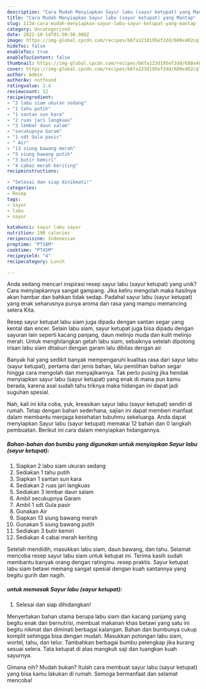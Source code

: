 ```yaml
---
description: "Cara Mudah Menyiapkan Sayur labu (sayur ketupat) yang Mantap"
title: "Cara Mudah Menyiapkan Sayur labu (sayur ketupat) yang Mantap"
slug: 1134-cara-mudah-menyiapkan-sayur-labu-sayur-ketupat-yang-mantap
category: Uncategorized
date: 2022-10-14T01:50:58.986Z
image: https://img-global.cpcdn.com/recipes/b6fa123d195ef2dd/680x482cq70/sayur-labu-sayur-ketupat-foto-resep-utama.jpg
hideToc: false
enableToc: true
enableTocContent: false
thumbnail: https://img-global.cpcdn.com/recipes/b6fa123d195ef2dd/680x482cq70/sayur-labu-sayur-ketupat-foto-resep-utama.jpg
cover: https://img-global.cpcdn.com/recipes/b6fa123d195ef2dd/680x482cq70/sayur-labu-sayur-ketupat-foto-resep-utama.jpg
author: Admin
authorAv: notfound
ratingvalue: 3.4
reviewcount: 12
recipeingredient:
- "2 labu siam ukuran sedang"
- "1 tahu putih"
- "1 santan sun kara"
- "2 ruas jari langkuas"
- "3 lembar daun salam"
- "secukupnya Garam"
- "1 sdt Gula pasir"
- " Air"
- "13 siung bawang merah"
- "5 siung bawang putih"
- "3 butir kemiri"
- "4 cabai merah keriting"
recipeinstructions:

- "Selesai dan siap dinikmati!"
categories:
- Resep
tags:
- sayur
- labu
- sayur

katakunci: sayur labu sayur 
nutrition: 190 calories
recipecuisine: Indonesian
preptime: "PT18M"
cooktime: "PT45M"
recipeyield: "4"
recipecategory: Lunch

---
```





Anda sedang mencari inspirasi resep sayur labu (sayur ketupat) yang unik? Cara menyiapkannya sangat gampang. Jika keliru mengolah maka hasilnya akan hambar dan bahkan tidak sedap. Padahal sayur labu (sayur ketupat) yang enak seharusnya punya aroma dan rasa yang mampu memancing selera Kita.





Resep sayur ketupat labu siam juga dipadu dengan santan segar yang kental dan encer. Selain labu siam, sayur ketupat juga bisa dipadu dengan sayuran lain seperti kacang panjang, daun melinjo muda dan kulit melinjo merah. Untuk menghilangkan getah labu siam, sebaiknya setelah dipotong irisan labu siam ditaburi dengan garam lalu dibilas dengan air.

Banyak hal yang sedikit banyak mempengaruhi kualitas rasa dari sayur labu (sayur ketupat), pertama dari jenis bahan, lalu pemilihan bahan segar hingga cara mengolah dan menyajikannya. Tak perlu pusing jika hendak menyiapkan sayur labu (sayur ketupat) yang enak di mana pun kamu berada, karena asal sudah tahu triknya maka hidangan ini dapat jadi suguhan spesial.






Nah, kali ini kita coba, yuk, kreasikan sayur labu (sayur ketupat) sendiri di rumah. Tetap dengan bahan sederhana, sajian ini dapat memberi manfaat dalam membantu menjaga kesehatan tubuhmu sekeluarga. Anda dapat menyiapkan Sayur labu (sayur ketupat) memakai 12 bahan dan 0 langkah pembuatan. Berikut ini cara dalam menyiapkan hidangannya.

<!--inarticleads1-->

##### Bahan-bahan dan bumbu yang digunakan untuk menyiapkan Sayur labu (sayur ketupat):

1. Siapkan 2 labu siam ukuran sedang
1. Sediakan 1 tahu putih
1. Siapkan 1 santan sun kara
1. Sediakan 2 ruas jari langkuas
1. Sediakan 3 lembar daun salam
1. Ambil secukupnya Garam
1. Ambil 1 sdt Gula pasir
1. Gunakan  Air
1. Siapkan 13 siung bawang merah
1. Gunakan 5 siung bawang putih
1. Sediakan 3 butir kemiri
1. Sediakan 4 cabai merah keriting


Setelah mendidih, masukkan labu siam, daun bawang, dan tahu. Selamat mencoba resep sayur labu siam untuk ketupat ini. Terima kasih sudah membantu banyak orang dengan ratingmu. resep praktis. Sayur ketupat labu siam betawi memang sangat spesial dengan kuah santannya yang begitu gurih dan nagih. 

<!--inarticleads2-->

#####  untuk memasak Sayur labu (sayur ketupat):


1. Selesai dan siap dihidangkan!

Menyertakan bahan utama berupa labu siam dan kacang panjang yang begitu enak dan bernutrisi, membuat makanan khas betawi yang satu ini begitu nikmat dan diminati berbagai kalangan. Bahan dan bumbunya cukup komplit sehingga bisa dengan mudah. Masukkan potongan labu siam, wortel, tahu, dan telur. Tambahkan berbagai bumbu pelengkap jika kurang sesuai selera. Tata ketupat di atas mangkuk saji dan tuangkan kuah sayurnya. 

Gimana nih? Mudah bukan? Itulah cara membuat sayur labu (sayur ketupat) yang bisa kamu lakukan di rumah. Semoga bermanfaat dan selamat mencoba!
